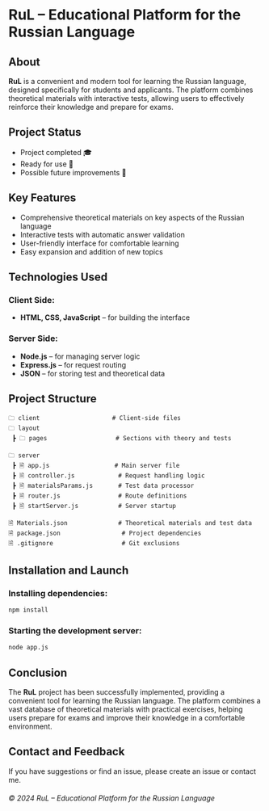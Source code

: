 # RuL – Educational Platform for the Russian Language

## About
**RuL** is a convenient and modern tool for learning the Russian language, designed specifically for students and applicants. The platform combines theoretical materials with interactive tests, allowing users to effectively reinforce their knowledge and prepare for exams.

## Project Status
- Project completed 🎓
- Ready for use 🍴
- Possible future improvements 🏹

## Key Features
- Comprehensive theoretical materials on key aspects of the Russian language
- Interactive tests with automatic answer validation
- User-friendly interface for comfortable learning
- Easy expansion and addition of new topics

## Technologies Used
### Client Side:
- **HTML, CSS, JavaScript** – for building the interface

### Server Side:
- **Node.js** – for managing server logic
- **Express.js** – for request routing
- **JSON** – for storing test and theoretical data

## Project Structure
```
🗀 client                    # Client-side files
🗀 layout
 ┣ 🗀 pages                   # Sections with theory and tests

🗀 server
 ┣ 🗎 app.js                  # Main server file
 ┣ 🗎 controller.js            # Request handling logic
 ┣ 🗎 materialsParams.js       # Test data processor
 ┣ 🗎 router.js                # Route definitions
 ┣ 🗎 startServer.js           # Server startup

🗎 Materials.json              # Theoretical materials and test data
🗎 package.json                 # Project dependencies
🗎 .gitignore                   # Git exclusions
```

## Installation and Launch
### Installing dependencies:
```sh
npm install
```
### Starting the development server:
```sh
node app.js
```

## Conclusion
The **RuL** project has been successfully implemented, providing a convenient tool for learning the Russian language. The platform combines a vast database of theoretical materials with practical exercises, helping users prepare for exams and improve their knowledge in a comfortable environment.

## Contact and Feedback
If you have suggestions or find an issue, please create an issue or contact me.
<br>
###### © 2024 RuL – Educational Platform for the Russian Language
